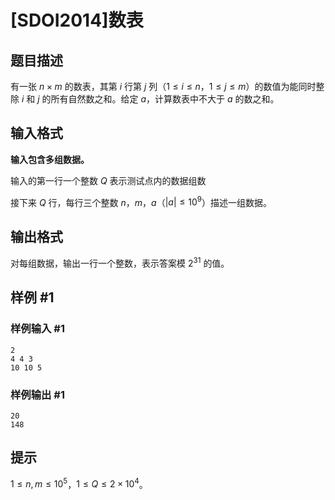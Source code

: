# [SDOI2014]数表

## 题目描述

有一张 $n\times m$ 的数表，其第 $i$ 行第 $j$ 列（$1\le i\le n$，$1\le j\le m$）的数值为能同时整除 $i$ 和 $j$ 的所有自然数之和。给定 $a$，计算数表中不大于 $a$ 的数之和。

## 输入格式

**输入包含多组数据。**

输入的第一行一个整数 $Q$ 表示测试点内的数据组数

接下来 $Q$ 行，每行三个整数 $n$，$m$，$a$（$|a|\le 10^9$）描述一组数据。

## 输出格式

对每组数据，输出一行一个整数，表示答案模 $2^{31}$ 的值。


## 样例 #1

### 样例输入 #1
```
2
4 4 3
10 10 5
```

### 样例输出 #1

```
20
148
```

## 提示

$1\le n,m\le 10^5$，$1\le Q\le 2\times 10^4$。

